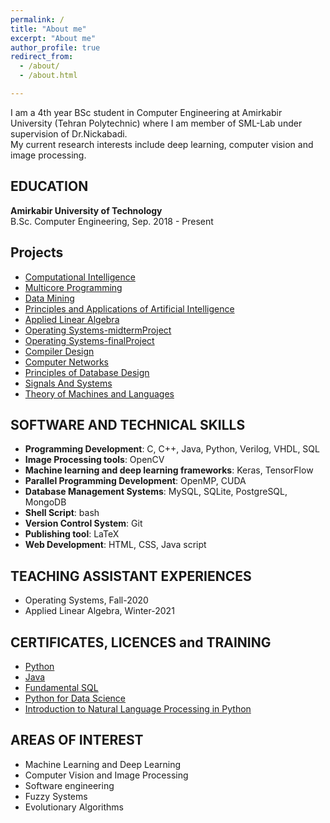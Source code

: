 ```yaml
---
permalink: /
title: "About me"
excerpt: "About me"
author_profile: true
redirect_from: 
  - /about/
  - /about.html

---
```

I am a 4th year BSc student in Computer Engineering at Amirkabir University (Tehran Polytechnic) where I am member of SML-Lab under supervision of Dr.Nickabadi.<br/>
My current research interests include deep learning, computer vision and image processing.

EDUCATION
-------
**Amirkabir University of Technology**<br />B.Sc. Computer Engineering, Sep. 2018 - Present
              
Projects
-------
* [Computational Intelligence](https://github.com/arashHarirpoosh/UniversityProjects/tree/master/ComputationalIntelligence)
* [Multicore Programming](https://github.com/arashHarirpoosh/UniversityProjects/tree/master/MulticoreProgramming)
* [Data Mining](https://github.com/arashHarirpoosh/UniversityProjects/tree/master/DataMining)
* [Principles and Applications of Artificial Intelligence](https://github.com/arashHarirpoosh/UniversityProjects/tree/master/Principles_and_Applications_of_Artificial_Intelligence)
* [Applied Linear Algebra](https://github.com/arashHarirpoosh/UniversityProjects/tree/master/AppliedLinearAlgebra)
* [Operating Systems-midtermProject](https://github.com/arashHarirpoosh/os_midterm_project)
* [Operating Systems-finalProject](https://github.com/arashHarirpoosh/OS_FinalProject)
* [Compiler Design](https://github.com/arashHarirpoosh/CompilerProject)
* [Computer Networks](https://github.com/arashHarirpoosh/UniversityProjects/tree/master/ComputerNetworks/NetWolf)
* [Principles of Database Design](https://github.com/arashHarirpoosh/UniversityProjects/tree/master/Principles_of_Database_Design)
* [Signals And Systems](https://github.com/arashHarirpoosh/UniversityProjects/tree/master/SignalsAndSystems)
* [Theory of Machines and Languages](https://github.com/arashHarirpoosh/UniversityProjects/tree/master/Theory_of_Machines_and_Languages)

SOFTWARE AND TECHNICAL SKILLS
-------
* **Programming Development**: C, C++, Java, Python, Verilog, VHDL, SQL
* **Image Processing tools**: OpenCV
* **Machine learning and deep learning frameworks**: Keras, TensorFlow
* **Parallel Programming Development**: OpenMP, CUDA 
* **Database Management Systems**: MySQL, SQLite, PostgreSQL, MongoDB
* **Shell Script**: bash
* **Version Control System**: Git
* **Publishing tool**: LaTeX
* **Web Development**: HTML, CSS, Java script

TEACHING ASSISTANT EXPERIENCES
-------
* Operating Systems,      Fall-2020
* Applied Linear Algebra, Winter-2021

CERTIFICATES, LICENCES and TRAINING
-------
* [Python](https://gotoclass.ir/certificates/9hdv424csazhhl6exq6p/)
* [Java](https://www.sololearn.com/Certificate/1068-5446124/pdf/)
* [Fundamental SQL](https://www.sololearn.com/Certificate/1060-5446124/pdf/)
* [Python for Data Science](https://courses.cognitiveclass.ai/certificates/500613ec662b4e62b9b314232de6383b)
* [Introduction to Natural Language Processing in Python](https://www.datacamp.com/statement-of-accomplishment/course/c7dfd7810c185884f52cb77f48c1f86fad0cf685)

AREAS OF INTEREST
-------
* Machine Learning and Deep Learning
* Computer Vision and Image Processing
* Software engineering
* Fuzzy Systems
* Evolutionary Algorithms
